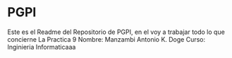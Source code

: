 # PGPI
Este es el Readme del Repositorio de PGPI, en el voy a trabajar todo lo que concierne La Practica 9
Nombre: Manzambi Antonio K. Doge
Curso: Inginieria Informaticaaa

